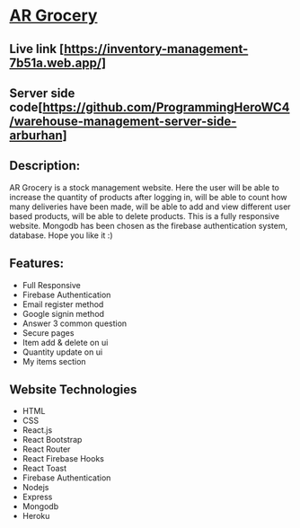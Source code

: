 # [AR Grocery](https://inventory-management-7b51a.web.app/)

## Live link [https://inventory-management-7b51a.web.app/]
## Server side code[https://github.com/ProgrammingHeroWC4/warehouse-management-server-side-arburhan]


## Description:  
AR Grocery is a stock management website. Here the user will be able to increase the quantity of products after logging in, will be able to count how many deliveries have been made, will be able to add and view different user based products, will be able to delete products. This is a fully responsive website. Mongodb has been chosen as the firebase authentication system, database. Hope you like it :)

## Features:
- Full Responsive
- Firebase Authentication 
- Email register method
- Google signin method
- Answer 3 common question 
- Secure pages
- Item add & delete on ui
- Quantity update on ui
- My items section

## Website Technologies
- HTML
- CSS
- React.js
- React Bootstrap
- React Router
- React Firebase Hooks
- React Toast
- Firebase Authentication
- Nodejs
- Express
- Mongodb
- Heroku
